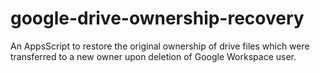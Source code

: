 # google-drive-ownership-recovery
An AppsScript to restore the original ownership of drive files which were transferred to a new owner upon deletion of Google Workspace user. 
